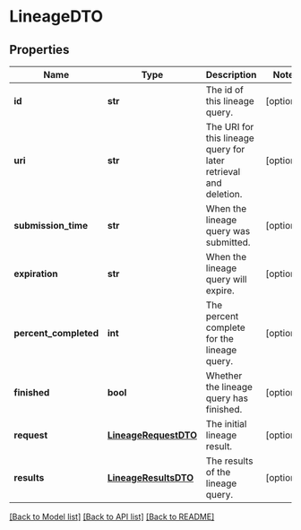 # LineageDTO

## Properties
Name | Type | Description | Notes
------------ | ------------- | ------------- | -------------
**id** | **str** | The id of this lineage query. | [optional] 
**uri** | **str** | The URI for this lineage query for later retrieval and deletion. | [optional] 
**submission_time** | **str** | When the lineage query was submitted. | [optional] 
**expiration** | **str** | When the lineage query will expire. | [optional] 
**percent_completed** | **int** | The percent complete for the lineage query. | [optional] 
**finished** | **bool** | Whether the lineage query has finished. | [optional] 
**request** | [**LineageRequestDTO**](LineageRequestDTO.md) | The initial lineage result. | [optional] 
**results** | [**LineageResultsDTO**](LineageResultsDTO.md) | The results of the lineage query. | [optional] 

[[Back to Model list]](../README.md#documentation-for-models) [[Back to API list]](../README.md#documentation-for-api-endpoints) [[Back to README]](../README.md)


